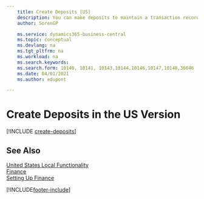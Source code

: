 ```yaml
---
    title: Create Deposits [US]
    description: You can make deposits to maintain a transaction record that contains information that can be applied to outstanding invoices and credit memos in the US version.
    author: SorenGP

    ms.service: dynamics365-business-central
    ms.topic: conceptual
    ms.devlang: na
    ms.tgt_pltfrm: na
    ms.workload: na
    ms.search.keywords:
    ms.search.form: 10140, 10141, 10143,10144,10146,10147,10148,36646
    ms.date: 04/01/2021
    ms.author: edupont

---
```

# Create Deposits in the US Version

[!INCLUDE [create-deposits](../includes/CAMXUS/create-deposits.md)]

## See Also

[United States Local Functionality](united-states-local-functionality.md)  
[Finance](../../finance.md)  
[Setting Up Finance](../../finance.md)  


[!INCLUDE[footer-include](../../includes/footer-banner.md)]